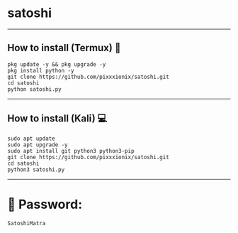 # **satoshi**
_____
## How to install (Termux) :iphone:
```
pkg update -y && pkg upgrade -y
pkg install python -y
git clone https://github.com/pixxxionix/satoshi.git
cd satoshi
python satoshi.py
```
____
## How to install (Kali) :computer:
```
sudo apt update
sudo apt upgrade -y
sudo apt install git python3 python3-pip
git clone https://github.com/pixxxionix/satoshi.git
cd satoshi
python3 satoshi.py
```
____
# :symbols: **Password:** 
```
SatoshiMatra
```
